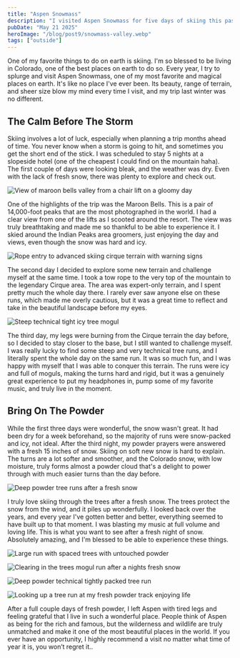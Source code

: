 ```yaml
---
title: "Aspen Snowmass"
description: "I visited Aspen Snowmass for five days of skiing this past winter and lucked out with a huge powder day. It’s hands down one of the most beautiful and fun places I’ve ever skied."
pubDate: "May 21 2025"
heroImage: "/blog/post9/snowmass-valley.webp"
tags: ["outside"]
---
```


One of my favorite things to do on earth is skiing. I'm so blessed to be living in Colorado, one of the best places on earth to do so. Every year, I try to splurge and visit Aspen Snowmass, one of my most favorite and magical places on earth. It's like no place I've ever been. Its beauty, range of terrain, and sheer size blow my mind every time I visit, and my trip last winter was no different.

## The Calm Before The Storm

Skiing involves a lot of luck, especially when planning a trip months ahead of time. You never know when a storm is going to hit, and sometimes you get the short end of the stick. I was scheduled to stay 5 nights at a slopeside hotel (one of the cheapest I could find on the mountain haha). The first couple of days were looking bleak, and the weather was dry. Even with the lack of fresh snow, there was plenty to explore and check out.

![View of maroon bells valley from a chair lift on a gloomy day](/blog/post9/maroon-bells.webp)

One of the highlights of the trip was the Maroon Bells. This is a pair of 14,000-foot peaks that are the most photographed in the world. I had a clear view from one of the lifts as I scooted around the resort. The view was truly breathtaking and made me so thankful to be able to experience it. I skied around the Indian Peaks area groomers, just enjoying the day and views, even though the snow was hard and icy.

![Rope entry to advanced skiing cirque terrain with warning signs](/blog/post9/cirque.webp)

The second day I decided to explore some new terrain and challenge myself at the same time. I took a tow rope to the very top of the mountain to the legendary Cirque area. The area was expert-only terrain, and I spent pretty much the whole day there. I rarely ever saw anyone else on these runs, which made me overly cautious, but it was a great time to reflect and take in the beautiful landscape before my eyes.

![Steep technical tight icy tree mogul](/blog/post9/technical-trees.webp)

The third day, my legs were burning from the Cirque terrain the day before, so I decided to stay closer to the base, but I still wanted to challenge myself. I was really lucky to find some steep and very technical tree runs, and I literally spent the whole day on the same run. It was so much fun, and I was happy with myself that I was able to conquer this terrain. The runs were icy and full of moguls, making the turns hard and rigid, but it was a genuinely great experience to put my headphones in, pump some of my favorite music, and truly live in the moment.

## Bring On The Powder

While the first three days were wonderful, the snow wasn't great. It had been dry for a week beforehand, so the majority of runs were snow-packed and icy, not ideal. After the third night, my powder prayers were answered with a fresh 15 inches of snow. Skiing on soft new snow is hard to explain. The turns are a lot softer and smoother, and the Colorado snow, with low moisture, truly forms almost a powder cloud that's a delight to power through with much easier turns than the day before.

![Deep powder tree runs after a fresh snow](/blog/post9/amazing-tree-runs.webp)

I truly love skiing through the trees after a fresh snow. The trees protect the snow from the wind, and it piles up wonderfully. I looked back over the years, and every year I've gotten better and better, everything seemed to have built up to that moment. I was blasting my music at full volume and loving life. This is what you want to see after a fresh night of snow. Absolutely amazing, and I'm blessed to be able to experience these things.

![Large run with spaced trees with untouched powder](/blog/post9/powder-field.webp)

![Clearing in the trees mogul run after a nights fresh snow](/blog/post9/powder-slopes.webp)

![Deep powder technical tightly packed tree run](/blog/post9/powder-technical-trees.webp)

![Looking up a tree run at my fresh powder track enjoying life](/blog/post9/tree-run-with-powder-track.webp)

After a full couple days of fresh powder, I left Aspen with tired legs and feeling grateful that I live in such a wonderful place. People think of Aspen as being for the rich and famous, but the wilderness and wildlife are truly unmatched and make it one of the most beautiful places in the world. If you ever have an opportunity, I highly recommend a visit no matter what time of year it is, you won’t regret it.. 
